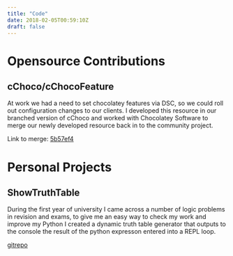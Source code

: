 ```yaml
---
title: "Code"
date: 2018-02-05T00:59:10Z
draft: false
---
```


# Opensource Contributions 

## cChoco/cChocoFeature 
At work we had a need to set chocolatey features via DSC, so we could roll out configuration changes to our clients. I developed this resource in our branched version of cChoco and worked with Chocolatey Software to merge our newly developed resource back in to the community project.

Link to merge: [5b57ef4](https://github.com/chocolatey/cChoco/commit/5b57ef464822737679702b07e32897f108e52b37)

# Personal Projects 

## ShowTruthTable 
During the first year of university I came across a number of logic problems in revision and exams, to give me an easy way to check my work and improve my Python I created a dynamic truth table generator that outputs to the console the result of the python expresson entered into a REPL loop. 

[gitrepo](https://github.com/lukemgriffith/ShowTruthTable)


<!-- 
<section id="carousel"></section>
<script src="/scr/code.js">
-->
